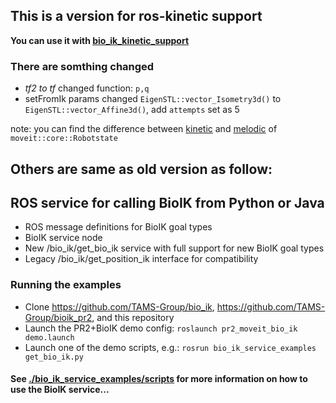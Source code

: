 ## This is a version for ros-kinetic support

**You can use it with [bio_ik_kinetic_support](https://github.com/TAMS-Group/bio_ik/tree/kinetic-support)**

### There are somthing changed
- *tf2 to tf*  changed function: `p,q` 
- setFromIk params changed `EigenSTL::vector_Isometry3d()` to `EigenSTL::vector_Affine3d()`, add `attempts` set as 5


note: you can find the difference between [kinetic](http://docs.ros.org/kinetic/api/moveit_core/html/classmoveit_1_1core_1_1RobotState.html) and [melodic](http://docs.ros.org/melodic/api//moveit_core/html/classmoveit_1_1core_1_1RobotState.html) of `moveit::core::Robotstate`

## Others are same as old version as follow:

## ROS service for calling BioIK from Python or Java
- ROS message definitions for BioIK goal types
- BioIK service node
- New /bio_ik/get_bio_ik service with full support for new BioIK goal types
- Legacy /bio_ik/get_position_ik interface for compatibility

### Running the examples
- Clone https://github.com/TAMS-Group/bio_ik, https://github.com/TAMS-Group/bioik_pr2, and this repository
- Launch the PR2+BioIK demo config: `roslaunch pr2_moveit_bio_ik demo.launch`
- Launch one of the demo scripts, e.g.: `rosrun bio_ik_service_examples get_bio_ik.py`

#### See [./bio_ik_service_examples/scripts](./bio_ik_service_examples/scripts) for more information on how to use the BioIK service...



